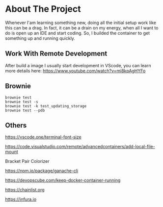 # About The Project

Whenever I'am learning something new, doing all the initial setup work like this can be a drag. In fact, it can be a drain on my energy, when all I want to do is open up an IDE and start coding. So, I builded the container to get something up and running quickly.

## Work With Remote Development

After build a image I usually start development in VScode, you can learn more details here: https://www.youtube.com/watch?v=mi8kpAgHYFo

## Brownie

```
brownie test
brownie test -s
brownie test -k test_updating_storage
brownie test --pdb
```

## Others

https://vscode.one/terminal-font-size

https://code.visualstudio.com/remote/advancedcontainers/add-local-file-mount

Bracket Pair Colorizer

https://npm.io/package/ganache-cli

https://devopscube.com/keep-docker-container-running

https://chainlist.org

https://infura.io
